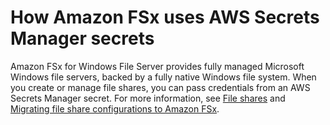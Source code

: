# How Amazon FSx uses AWS Secrets Manager secrets<a name="integrating_FSx"></a>

Amazon FSx for Windows File Server provides fully managed Microsoft Windows file servers, backed by a fully native Windows file system\. When you create or manage file shares, you can pass credentials from an AWS Secrets Manager secret\. For more information, see [File shares](https://docs.aws.amazon.com/fsx/latest/WindowsGuide/managing-file-shares.html) and [Migrating file share configurations to Amazon FSx](https://docs.aws.amazon.com/fsx/latest/WindowsGuide/migrate-file-share-config-to-fsx.html)\.